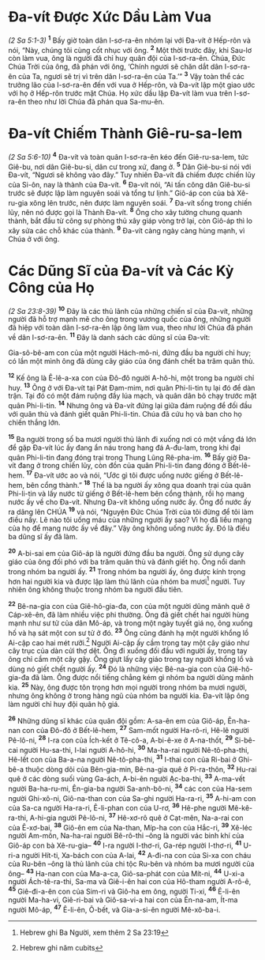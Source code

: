 # Ða-vít Ðược Xức Dầu Làm Vua
*(2 Sa 5:1-3)*
<sup><b>1</b></sup> Bấy giờ toàn dân I-sơ-ra-ên nhóm lại với Ða-vít ở Hếp-rôn và nói, “Này, chúng tôi cùng cốt nhục với ông. <sup><b>2</b></sup> Một thời trước đây, khi Sau-lơ còn làm vua, ông là người đã chỉ huy quân đội của I-sơ-ra-ên. Chúa, Ðức Chúa Trời của ông, đã phán với ông, ‘Chính ngươi sẽ chăn dắt dân I-sơ-ra-ên của Ta, ngươi sẽ trị vì trên dân I-sơ-ra-ên của Ta.’” <sup><b>3</b></sup> Vậy toàn thể các trưởng lão của I-sơ-ra-ên đến với vua ở Hếp-rôn, và Ða-vít lập một giao ước với họ ở Hếp-rôn trước mặt Chúa. Họ xức dầu lập Ða-vít làm vua trên I-sơ-ra-ên theo như lời Chúa đã phán qua Sa-mu-ên.

# Ða-vít Chiếm Thành Giê-ru-sa-lem
*(2 Sa 5:6-10)*
<sup><b>4</b></sup> Ða-vít và toàn quân I-sơ-ra-ên kéo đến Giê-ru-sa-lem, tức Giê-bu, nơi dân Giê-bu-si, dân cư trong xứ, đang ở. <sup><b>5</b></sup> Dân Giê-bu-si nói với Ða-vít, “Ngươi sẽ không vào đây.” Tuy nhiên Ða-vít đã chiếm được chiến lũy của Si-ôn, nay là thành của Ða-vít. <sup><b>6</b></sup> Ða-vít nói, “Ai tấn công dân Giê-bu-si trước sẽ được lập làm nguyên soái và tổng tư lịnh.” Giô-áp con của bà Xê-ru-gia xông lên trước, nên được làm nguyên soái. <sup><b>7</b></sup> Ða-vít sống trong chiến lũy, nên nó được gọi là Thành Ða-vít. <sup><b>8</b></sup> Ông cho xây tường chung quanh thành, bắt đầu từ công sự phòng thủ xây giáp vòng trở lại, còn Giô-áp thì lo xây sửa các chỗ khác của thành. <sup><b>9</b></sup> Ða-vít càng ngày càng hùng mạnh, vì Chúa ở với ông.

# Các Dũng Sĩ của Ða-vít và Các Kỳ Công của Họ
*(2 Sa 23:8-39)*
<sup><b>10</b></sup> Ðây là các thủ lãnh của những chiến sĩ của Ða-vít, những người đã hỗ trợ mạnh mẽ cho ông trong vương quốc của ông, những người đã hiệp với toàn dân I-sơ-ra-ên lập ông làm vua, theo như lời Chúa đã phán về dân I-sơ-ra-ên. <sup><b>11</b></sup> Ðây là danh sách các dũng sĩ của Ða-vít:

Gia-sô-bê-am con của một người Hách-mô-ni, đứng đầu ba người chỉ huy; có lần một mình ông đã dùng cây giáo của ông đánh chết ba trăm quân thù.

<sup><b>12</b></sup> Kế ông là Ê-lê-a-xa con của Ðô-đô người A-hô-hi, một trong ba người chỉ huy. <sup><b>13</b></sup> Ông ở với Ða-vít tại Pát Ðam-mim, nơi quân Phi-li-tin tụ lại đó để dàn trận. Tại đó có một đám ruộng đầy lúa mạch, và quân dân bỏ chạy trước mặt quân Phi-li-tin. <sup><b>14</b></sup> Nhưng ông và Ða-vít đứng lại giữa đám ruộng để đối đầu với quân thù và đánh giết quân Phi-li-tin. Chúa đã cứu họ và ban cho họ chiến thắng lớn.

<sup><b>15</b></sup> Ba người trong số ba mươi người thủ lãnh đi xuống nơi có một vầng đá lớn để gặp Ða-vít lúc ấy đang ẩn náu trong hang đá A-đu-lam, trong khi đại quân Phi-li-tin đang đóng trại trong Thung Lũng Rê-pha-im. <sup><b>16</b></sup> Bấy giờ Ða-vít đang ở trong chiến lũy, còn đồn của quân Phi-li-tin đang đóng ở Bết-lê-hem. <sup><b>17</b></sup> Ða-vít ước ao và nói, “Ước gì tôi được uống nước giếng ở Bết-lê-hem, bên cổng thành.” <sup><b>18</b></sup> Thế là ba người ấy xông qua doanh trại của quân Phi-li-tin và lấy nước từ giếng ở Bết-lê-hem bên cổng thành, rồi họ mang nước ấy về cho Ða-vít. Nhưng Ða-vít không uống nước ấy. Ông đổ nước ấy ra dâng lên CHÚA <sup><b>19</b></sup> và nói, “Nguyện Ðức Chúa Trời của tôi đừng để tôi làm điều nầy. Lẽ nào tôi uống máu của những người ấy sao? Vì họ đã liều mạng của họ để mang nước ấy về đây.” Vậy ông không uống nước ấy. Ðó là điều ba dũng sĩ ấy đã làm.

<sup><b>20</b></sup> A-bi-sai em của Giô-áp là người đứng đầu ba người. Ông sử dụng cây giáo của ông đối phó với ba trăm quân thù và đánh giết họ. Ông nổi danh trong nhóm ba người ấy. <sup><b>21</b></sup> Trong nhóm ba người ấy, ông được kính trọng hơn hai người kia và được lập làm thủ lãnh của nhóm ba mươi[^1] người. Tuy nhiên ông không thuộc trong nhóm ba người đầu tiên.

<sup><b>22</b></sup> Bê-na-gia con của Giê-hô-gia-đa, con của một người dũng mãnh quê ở Cáp-xê-ên, đã làm nhiều việc phi thường. Ông đã giết chết hai người hùng mạnh như sư tử của dân Mô-áp, và trong một ngày tuyết giá nọ, ông xuống hố và hạ sát một con sư tử ở đó. <sup><b>23</b></sup> Ông cũng đánh hạ một người khổng lồ Ai-cập cao hai mét rưỡi.[^2] Người Ai-cập ấy cầm trong tay một cây giáo như cây trục của dàn cửi thợ dệt. Ông đi xuống đối đầu với người ấy, trong tay ông chỉ cầm một cây gậy. Ông giựt lấy cây giáo trong tay người khổng lồ và dùng nó giết chết người ấy. <sup><b>24</b></sup> Ðó là những việc Bê-na-gia con của Giê-hô-gia-đa đã làm. Ông được nổi tiếng chẳng kém gì nhóm ba người dũng mãnh kia. <sup><b>25</b></sup> Này, ông được tôn trọng hơn mọi người trong nhóm ba mươi người, nhưng ông không ở trong hàng ngũ của nhóm ba người kia. Ða-vít lập ông làm người chỉ huy đội quân hộ giá.

<sup><b>26</b></sup> Những dũng sĩ khác của quân đội gồm: A-sa-ên em của Giô-áp, Ên-ha-nan con của Ðô-đô ở Bết-lê-hem, <sup><b>27</b></sup> Sam-mốt người Ha-rô-ri, Hê-lê người Pê-lô-ni, <sup><b>28</b></sup> I-ra con của Ích-kết ở Tê-cô-a, A-bi-ê-xe ở A-na-thốt, <sup><b>29</b></sup> Si-bê-cai người Hu-sa-thi, I-lai người A-hô-hi, <sup><b>30</b></sup> Ma-ha-rai người Nê-tô-pha-thi, Hê-lết con của Ba-a-na người Nê-tô-pha-thi, <sup><b>31</b></sup> I-thai con của Ri-bai ở Ghi-bê-a thuộc dòng dõi của Bên-gia-min, Bê-na-gia quê ở Pi-ra-thôn, <sup><b>32</b></sup> Hu-rai quê ở các dòng suối vùng Ga-ách, A-bi-ên người Ạc-ba-thi, <sup><b>33</b></sup> A-ma-vết người Ba-ha-ru-mi, Ên-gia-ba người Sa-anh-bô-ni, <sup><b>34</b></sup> các con của Ha-sem người Ghi-xô-ni, Giô-na-than con của Sa-ghi người Ha-ra-ri, <sup><b>35</b></sup> A-hi-am con của Sa-ca người Ha-ra-ri, Ê-li-phan con của U-rơ, <sup><b>36</b></sup> Hê-phe người Mê-kê-ra-thi, A-hi-gia người Pê-lô-ni, <sup><b>37</b></sup> Hê-xơ-rô quê ở Cạt-mên, Na-a-rai con của Ê-xơ-bai, <sup><b>38</b></sup> Giô-ên em của Na-than, Míp-ha con của Hắc-ri, <sup><b>39</b></sup> Xê-léc người Am-môn, Na-ha-rai người Bê-rô-thi –ông là người vác binh khí của Giô-áp con bà Xê-ru-gia– <sup><b>40</b></sup> I-ra người I-thơ-ri, Ga-rép người I-thơ-ri, <sup><b>41</b></sup> U-ri-a người Hít-ti, Xa-bách con của A-lai, <sup><b>42</b></sup> A-đi-na con của Si-xa con cháu của Ru-bên –ông là thủ lãnh của chi tộc Ru-bên và nhóm ba mươi người của ông– <sup><b>43</b></sup> Ha-nan con của Ma-a-ca, Giô-sa-phát con của Mít-ni, <sup><b>44</b></sup> U-xi-a người Ách-tê-ra-thi, Sa-ma và Giê-i-ên hai con của Hô-tham người A-rô-ê, <sup><b>45</b></sup> Giê-đi-a-ên con của Sim-ri và Giô-ha em ông, người Ti-xi, <sup><b>46</b></sup> Ê-li-ên người Ma-ha-vi, Giê-ri-bai và Giô-sa-vi-a hai con của Ên-na-am, Ít-ma người Mô-áp, <sup><b>47</b></sup> Ê-li-ên, Ô-bết, và Gia-a-si-ên người Mê-xô-ba-i.

[^1]: Hebrew ghi Ba Người, xem thêm 2 Sa 23:19
[^2]: Hebrew ghi năm cubits
